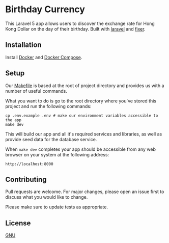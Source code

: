 # Birthday Currency

This Laravel 5 app allows users to discover the exchange rate for Hong Kong Dollar on the day of their birthday. Built with [laravel](https://www.laravel.com) and [fixer](https://fixer.io/).

## Installation

Install [Docker](https://docs.docker.com/get-docker/) and [Docker Compose](https://docs.docker.com/compose/install/).

## Setup

Our [Makefile](https://github.com/kkamara/laravel-react-ecommerce/blob/master/Makefile) is based at the root of project directory and provides us with a number of useful commands.

What you want to do is go to the root directory where you've stored this project and run the following commands:
```
cp .env.example .env # make our environment variables accessible to the app
make dev
```

This will build our app and all it's required services and libraries, as well as provide seed data for the database service.

When `make dev` completes your app should be accessible from any web browser on your system at the following address:
```
http://localhost:8000
```

## Contributing

Pull requests are welcome. For major changes, please open an issue first to discuss what you would like to change.

Please make sure to update tests as appropriate.

## License

[GNU](https://www.gnu.org/licenses/quick-guide-gplv3.html)
